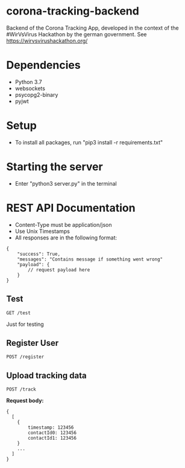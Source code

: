 # corona-tracking-backend
Backend of the Corona Tracking App, developed in the context of the #WirVsVirus Hackathon by the german government. See https://wirvsvirushackathon.org/

# Dependencies
- Python 3.7
- websockets
- psycopg2-binary
- pyjwt

# Setup
- To install all packages, run "pip3 install -r requirements.txt"

# Starting the server
- Enter "python3 server.py" in the terminal

# REST API Documentation
- Content-Type must be application/json
- Use Unix Timestamps
- All responses are in the following format:
```
{
    "success": True,
    "messages": "Contains message if something went wrong"
    "payload": {
        // request payload here
    }
}
```
## Test
```
GET /test
```
Just for testing

## Register User
```
POST /register
```

## Upload tracking data
```
POST /track
```

**Request body:**
```
{
  [
    {
        timestamp: 123456
        contactId0: 123456
        contactId1: 123456
    }
    ...
  ]
}
```